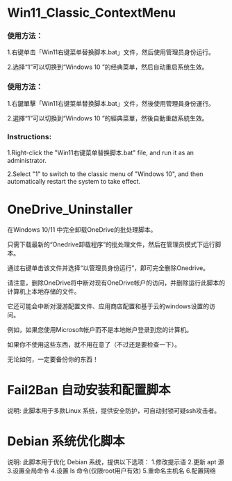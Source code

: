 # Win11_Classic_ContextMenu

### 使用方法：

1.右键单击「Win11右键菜单替换脚本.bat」文件，然后使用管理员身份运行。 

2.选择“1”可以切换到“Windows 10 ”的经典菜单，然后自动重启系统生效。

### 使用方法：

1.右鍵單擊「Win11右键菜单替换脚本.bat」文件，然後使用管理員身份運行。

2.選擇“1”可以切換到“Windows 10 ”的經典菜單，然後自動重啟系統生效。

### Instructions:

1.Right-click the "Win11右键菜单替换脚本.bat" file, and run it as an administrator.

2.Select "1" to switch to the classic menu of "Windows 10", and then automatically restart the system to take effect.

#
# OneDrive_Uninstaller

在Windows 10/11 中完全卸载OneDrive的批处理脚本。

只需下载最新的“Onedrive卸载程序”的批处理文件，然后在管理员模式下运行脚本。

通过右键单击该文件并选择“以管理员身份运行”，即可完全删除Onedrive。

请注意，删除OneDrive将中断对现有OneDrive帐户的访问，并删除运行此脚本的计算机上本地存储的文件。

它还可能会中断对漫游配置文件、应用商店配置和基于云的windows设置的访问。

例如，如果您使用Microsoft帐户而不是本地帐户登录到您的计算机。

如果你不使用这些东西，就不用在意了（不过还是要检查一下）。

无论如何，一定要备份你的东西！

#
# Fail2Ban 自动安装和配置脚本

说明:
此脚本用于多款Linux 系统，提供安全防护，可自动封锁可疑ssh攻击者。

#
# Debian 系统优化脚本

说明:
此脚本用于优化 Debian 系统，提供以下选项：
1.修改提示语
2.更新 apt 源
3.设置全局命令
4.设置 ls 命令(仅限root用户有效)
5.重命名主机名
6.配置网络